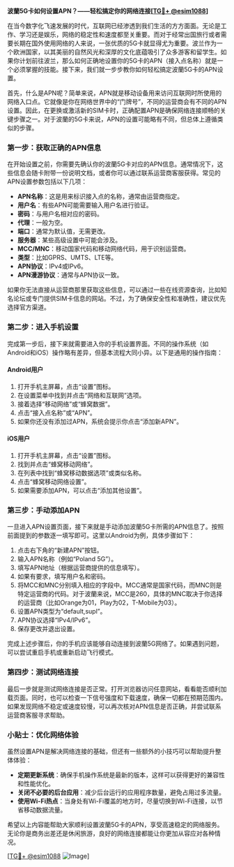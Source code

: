 **波蘭5G卡如何设置APN？——轻松搞定你的网络连接[[TG💪+ @esim1088](https://t.me/s/esim1088)]**

在当今数字化飞速发展的时代，互联网已经渗透到我们生活的方方面面。无论是工作、学习还是娱乐，网络的稳定性和速度都至关重要。而对于经常出国旅行或者需要长期在国外使用网络的人来说，一张优质的5G卡就显得尤为重要。波兰作为一个欧洲国家，以其美丽的自然风光和深厚的文化底蕴吸引了众多游客和留学生。如果你计划前往波兰，那么如何正确地设置你的5G卡的APN（接入点名称）就是一个必须掌握的技能。接下来，我们就一步步教你如何轻松搞定波蘭5G卡的APN设置。

首先，什么是APN呢？简单来说，APN就是移动设备用来访问互联网时所使用的网络入口点。它就像是你在网络世界中的“门牌号”，不同的运营商会有不同的APN设置。因此，在更换或激活新的SIM卡时，正确配置APN是确保网络连接顺畅的关键步骤之一。对于波蘭的5G卡来说，APN的设置可能略有不同，但总体上遵循类似的步骤。

### **第一步：获取正确的APN信息**
在开始设置之前，你需要先确认你的波蘭5G卡对应的APN信息。通常情况下，这些信息会随卡附带一份说明文档，或者你可以通过联系运营商客服获得。常见的APN设置参数包括以下几项：

- **APN名称**：这是用来标识接入点的名称，通常由运营商指定。
- **用户名**：有些APN可能需要输入用户名进行验证。
- **密码**：与用户名相对应的密码。
- **代理**：一般为空。
- **端口**：通常为默认值，无需更改。
- **服务器**：某些高级设置中可能会涉及。
- **MCC/MNC**：移动国家代码和移动网络代码，用于识别运营商。
- **类型**：比如GPRS、UMTS、LTE等。
- **APN协议**：IPv4或IPv6。
- **APN漫游协议**：通常与APN协议一致。

如果你无法直接从运营商那里获取这些信息，可以通过一些在线资源查询，比如知名论坛或专门提供SIM卡信息的网站。不过，为了确保安全性和准确性，建议优先选择官方渠道。

### **第二步：进入手机设置**
完成第一步后，接下来就需要进入你的手机设置界面。不同的操作系统（如Android和iOS）操作略有差异，但基本流程大同小异。以下是通用的操作指南：

#### **Android用户**
1. 打开手机主屏幕，点击“设置”图标。
2. 在设置菜单中找到并点击“网络和互联网”选项。
3. 接着选择“移动网络”或“蜂窝数据”。
4. 点击“接入点名称”或“APN”。
5. 如果你还没有添加过APN，系统会提示你点击“添加新APN”。

#### **iOS用户**
1. 打开手机主屏幕，点击“设置”图标。
2. 找到并点击“蜂窝移动网络”。
3. 在列表中找到“蜂窝移动数据选项”或类似名称。
4. 点击“蜂窝移动网络设置”。
5. 如果需要添加APN，可以点击“添加其他设置”。

### **第三步：手动添加APN**
一旦进入APN设置页面，接下来就是手动添加波蘭5G卡所需的APN信息了。按照前面提到的参数逐一填写即可。这里以Android为例，具体步骤如下：

1. 点击右下角的“新建APN”按钮。
2. 输入APN名称（例如“Poland 5G”）。
3. 填写APN地址（根据运营商提供的信息填写）。
4. 如果有要求，填写用户名和密码。
5. 将MCC和MNC分别填入相应的字段中。MCC通常是国家代码，而MNC则是特定运营商的代码。对于波蘭来说，MCC是260，具体的MNC取决于你选择的运营商（比如Orange为01，Play为02，T-Mobile为03）。
6. 设置APN类型为“default,supl”。
7. APN协议选择“IPv4/IPv6”。
8. 保存更改并退出设置。

完成上述步骤后，你的手机应该能够自动连接到波蘭5G网络了。如果遇到问题，可以尝试重启手机或重新启动飞行模式。

### **第四步：测试网络连接**
最后一步就是测试网络连接是否正常。打开浏览器访问任意网站，看看能否顺利加载页面。同时，也可以检查一下信号强度和下载速度，确保一切都在预期范围内。如果发现网络不稳定或速度较慢，可以再次核对APN信息是否正确，并尝试联系运营商客服寻求帮助。

### **小贴士：优化网络体验**
虽然设置APN是解决网络连接的基础，但还有一些额外的小技巧可以帮助提升整体体验：
- **定期更新系统**：确保手机操作系统是最新的版本，这样可以获得更好的兼容性和性能优化。
- **关闭不必要的后台应用**：减少后台运行的应用程序数量，避免占用过多流量。
- **使用Wi-Fi热点**：当身处有Wi-Fi覆盖的地方时，尽量切换到Wi-Fi连接，以节省移动数据流量。

希望以上内容能帮助大家顺利设置波蘭5G卡的APN，享受高速稳定的网络服务。无论你是商务出差还是休闲旅游，良好的网络连接都能让你更加从容应对各种情况。

[[TG💪+ @esim1088](https://t.me/s/esim1088) ![Image](https://i.postimg.cc/4NQfJmqS/Snipaste-2025-05-13-00-14-12.png)]